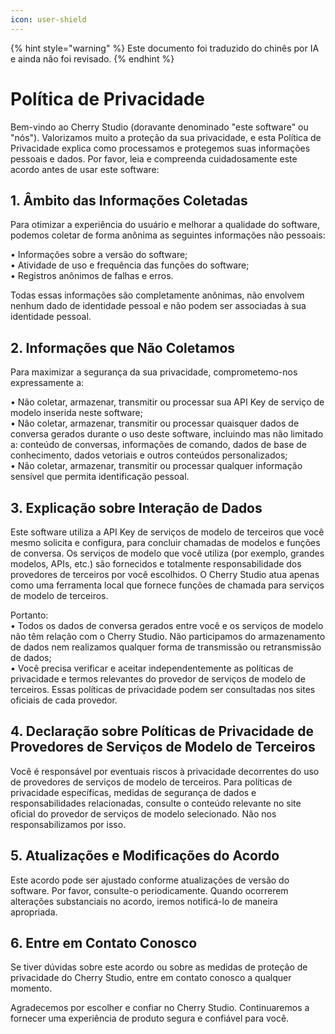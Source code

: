 ```yaml
---
icon: user-shield
---
```


{% hint style="warning" %}
Este documento foi traduzido do chinês por IA e ainda não foi revisado.
{% endhint %}

# Política de Privacidade

Bem-vindo ao Cherry Studio (doravante denominado "este software" ou "nós"). Valorizamos muito a proteção da sua privacidade, e esta Política de Privacidade explica como processamos e protegemos suas informações pessoais e dados. Por favor, leia e compreenda cuidadosamente este acordo antes de usar este software:

## 1. Âmbito das Informações Coletadas

Para otimizar a experiência do usuário e melhorar a qualidade do software, podemos coletar de forma anônima as seguintes informações não pessoais:

• Informações sobre a versão do software;  
• Atividade de uso e frequência das funções do software;  
• Registros anônimos de falhas e erros.  

Todas essas informações são completamente anônimas, não envolvem nenhum dado de identidade pessoal e não podem ser associadas à sua identidade pessoal.

## 2. Informações que Não Coletamos

Para maximizar a segurança da sua privacidade, comprometemo-nos expressamente a:

• Não coletar, armazenar, transmitir ou processar sua API Key de serviço de modelo inserida neste software;  
• Não coletar, armazenar, transmitir ou processar quaisquer dados de conversa gerados durante o uso deste software, incluindo mas não limitado a: conteúdo de conversas, informações de comando, dados de base de conhecimento, dados vetoriais e outros conteúdos personalizados;  
• Não coletar, armazenar, transmitir ou processar qualquer informação sensível que permita identificação pessoal.

## 3. Explicação sobre Interação de Dados

Este software utiliza a API Key de serviços de modelo de terceiros que você mesmo solicita e configura, para concluir chamadas de modelos e funções de conversa. Os serviços de modelo que você utiliza (por exemplo, grandes modelos, APIs, etc.) são fornecidos e totalmente responsabilidade dos provedores de terceiros por você escolhidos. O Cherry Studio atua apenas como uma ferramenta local que fornece funções de chamada para serviços de modelo de terceiros.

Portanto:  
• Todos os dados de conversa gerados entre você e os serviços de modelo não têm relação com o Cherry Studio. Não participamos do armazenamento de dados nem realizamos qualquer forma de transmissão ou retransmissão de dados;  
• Você precisa verificar e aceitar independentemente as políticas de privacidade e termos relevantes do provedor de serviços de modelo de terceiros. Essas políticas de privacidade podem ser consultadas nos sites oficiais de cada provedor.

## 4. Declaração sobre Políticas de Privacidade de Provedores de Serviços de Modelo de Terceiros

Você é responsável por eventuais riscos à privacidade decorrentes do uso de provedores de serviços de modelo de terceiros. Para políticas de privacidade específicas, medidas de segurança de dados e responsabilidades relacionadas, consulte o conteúdo relevante no site oficial do provedor de serviços de modelo selecionado. Não nos responsabilizamos por isso.

## 5. Atualizações e Modificações do Acordo

Este acordo pode ser ajustado conforme atualizações de versão do software. Por favor, consulte-o periodicamente. Quando ocorrerem alterações substanciais no acordo, iremos notificá-lo de maneira apropriada.

## 6. Entre em Contato Conosco

Se tiver dúvidas sobre este acordo ou sobre as medidas de proteção de privacidade do Cherry Studio, entre em contato conosco a qualquer momento.

Agradecemos por escolher e confiar no Cherry Studio. Continuaremos a fornecer uma experiência de produto segura e confiável para você.